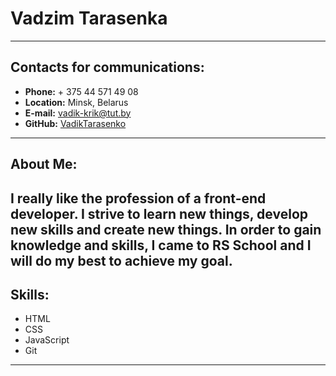 # **Vadzim Tarasenka**
---
## Contacts for communications:
- **Phone:** + 375 44 571 49 08
- **Location:** Minsk, Belarus
- **E-mail:** vadik-krik@tut.by
- **GitHub:** [VadikTarasenko](https://github.com/VadikTarasenko)
---
## About Me:
I really like the profession of a front-end developer. I strive to learn new things, develop new skills and create new things.
In order to gain knowledge and skills, I came to RS School and I will do my best to achieve my goal.
---
## Skills:
- HTML
- CSS
- JavaScript
- Git
---